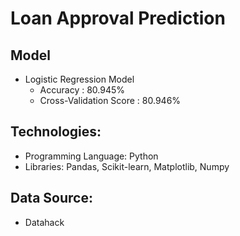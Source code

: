 # Loan Approval Prediction

## Model
- Logistic Regression Model 
    - Accuracy : 80.945%
    - Cross-Validation Score : 80.946%

## Technologies:
- Programming Language: Python
- Libraries: Pandas, Scikit-learn, Matplotlib, Numpy

## Data Source:
- Datahack

